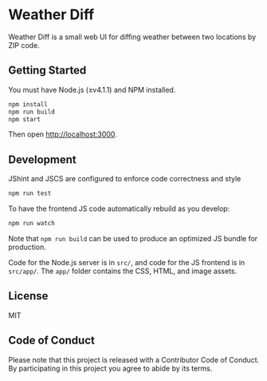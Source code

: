 # Weather Diff

Weather Diff is a small web UI for diffing weather between two locations by ZIP code.

## Getting Started

You must have Node.js (≥v4.1.1) and NPM installed.

```bash
npm install
npm run build
npm start
```

Then open <http://localhost:3000>.

## Development

JShint and JSCS are configured to enforce code correctness and style

```bash
npm run test
```

To have the frontend JS code automatically rebuild as you develop:

```bash
npm run watch
```

Note that `npm run build` can be used to produce an optimized JS bundle for production.

Code for the Node.js server is in `src/`, and code for the JS frontend is in `src/app/`. The `app/` folder contains the CSS, HTML, and image assets.

## License

MIT

## Code of Conduct

Please note that this project is released with a Contributor Code of Conduct. By participating in this project you agree to abide by its terms.
